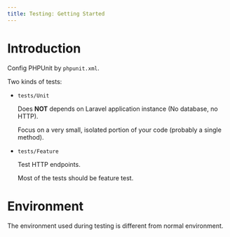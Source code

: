 ```yaml
---
title: Testing: Getting Started
---
```


# Introduction

Config PHPUnit by `phpunit.xml`.

Two kinds of tests:

- `tests/Unit`

  Does **NOT** depends on Laravel application instance
  (No database, no HTTP).

  Focus on a very small,
  isolated portion of your code
  (probably a single method).

- `tests/Feature`

  Test HTTP endpoints.

  Most of the tests should be feature test.

# Environment

The environment used during testing
is different from normal environment.
